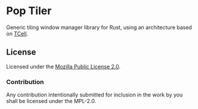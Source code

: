 # Pop Tiler

Generic tiling window manager library for Rust, using an architecture based on [TCell](https://docs.rs/qcell/latest/qcell/struct.TCell.html).

## License

Licensed under the [Mozilla Public License 2.0](https://choosealicense.com/licenses/mpl-2.0/).

### Contribution

Any contribution intentionally submitted for inclusion in the work by you shall be licensed under the MPL-2.0.
